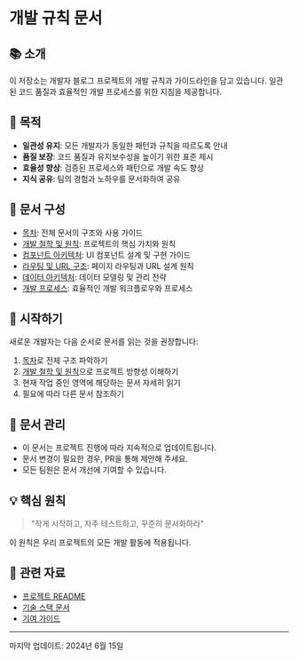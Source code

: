 # 개발 규칙 문서

## 📚 소개

이 저장소는 개발자 블로그 프로젝트의 개발 규칙과 가이드라인을 담고 있습니다. 일관된 코드 품질과 효율적인 개발 프로세스를 위한 지침을 제공합니다.

## 🎯 목적

- **일관성 유지**: 모든 개발자가 동일한 패턴과 규칙을 따르도록 안내
- **품질 보장**: 코드 품질과 유지보수성을 높이기 위한 표준 제시
- **효율성 향상**: 검증된 프로세스와 패턴으로 개발 속도 향상
- **지식 공유**: 팀의 경험과 노하우를 문서화하여 공유

## 📑 문서 구성

- [목차](./00-목차.md): 전체 문서의 구조와 사용 가이드
- [개발 철학 및 원칙](./01-개발-철학-및-원칙.md): 프로젝트의 핵심 가치와 원칙
- [컴포넌트 아키텍처](./02-컴포넌트-아키텍처.md): UI 컴포넌트 설계 및 구현 가이드
- [라우팅 및 URL 구조](./03-라우팅-및-URL-구조.md): 페이지 라우팅과 URL 설계 원칙
- [데이터 아키텍처](./04-데이터-아키텍처.md): 데이터 모델링 및 관리 전략
- [개발 프로세스](./05-개발-프로세스.md): 효율적인 개발 워크플로우와 프로세스

## 🚀 시작하기

새로운 개발자는 다음 순서로 문서를 읽는 것을 권장합니다:

1. [목차](./00-목차.md)로 전체 구조 파악하기
2. [개발 철학 및 원칙](./01-개발-철학-및-원칙.md)으로 프로젝트 방향성 이해하기
3. 현재 작업 중인 영역에 해당하는 문서 자세히 읽기
4. 필요에 따라 다른 문서 참조하기

## 📝 문서 관리

- 이 문서는 프로젝트 진행에 따라 지속적으로 업데이트됩니다.
- 문서 변경이 필요한 경우, PR을 통해 제안해 주세요.
- 모든 팀원은 문서 개선에 기여할 수 있습니다.

## 💡 핵심 원칙

> "작게 시작하고, 자주 테스트하고, 꾸준히 문서화하라"

이 원칙은 우리 프로젝트의 모든 개발 활동에 적용됩니다.

## 🔗 관련 자료

- [프로젝트 README](../README.md)
- [기술 스택 문서](../docs/tech-stack.md)
- [기여 가이드](../CONTRIBUTING.md)

---

마지막 업데이트: 2024년 6월 15일 